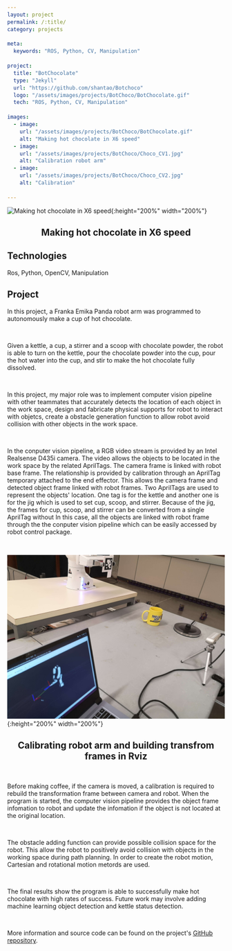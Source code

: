 ```yaml
---
layout: project
permalink: /:title/
category: projects

meta:
  keywords: "ROS, Python, CV, Manipulation"

project:
  title: "BotChocolate"
  type: "Jekyll"
  url: "https://github.com/shantao/Botchoco"
  logo: "/assets/images/projects/BotChoco/BotChocolate.gif"
  tech: "ROS, Python, CV, Manipulation"

images:
  - image:
    url: "/assets/images/projects/BotChoco/BotChocolate.gif"
    alt: "Making hot chocolate in X6 speed"
  - image:
    url: "/assets/images/projects/BotChoco/Choco_CV1.jpg"
    alt: "Calibration robot arm"
  - image:
    url: "/assets/images/projects/BotChoco/Choco_CV2.jpg"
    alt: "Calibration"

---
```


![Making hot chocolate in X6 speed](/assets/images/projects/BotChoco/BotChocolate.gif){:height="200%" width="200%"}
<center><h2>Making hot chocolate in X6 speed</h2></center>

## Technologies
Ros, Python, OpenCV, Manipulation

## Project
<p>In this project, a Franka Emika Panda robot arm was programmed to autonomously make a cup of hot chocolate.</p>
<br>

<p>Given a kettle, a cup, a stirrer and a scoop with chocolate powder, the robot is able to turn on the kettle, pour the chocolate powder into the cup, pour the hot water into the cup, and stir to make the hot chocolate fully dissolved.</p>
<br>
<p>In this project, my major role was to implement computer vision pipeline with other teammates that accurately detects the location of each object in the work space, design and fabricate physical supports for robot to interact with objetcs, create a obstacle generation function to allow robot avoid collision with other objects in the work space.</p>
<br>
<p>In the conputer vision pipeline, a RGB video stream is provided by an Intel Realsense D435i camera. The video allows the objects to be located in the work space by the related AprilTags. The camera frame is linked with robot base frame. The relationship is provided by calibration through an AprilTag temporary attached to the end effector. This allows the camera frame and detected object frame linked with robot frames. Two AprilTags are used to represent the objects' location. One tag is for the kettle and another one is for the jig which is used to set cup, scoop, and stirrer. Because of the jig, the frames for cup, scoop, and stirrer can be converted from a single AprilTag without  In this case, all the objects are linked with robot frame through the the conputer vision pipeline which can be easily accessed by robot control package.</p>
<br>

![Calibrating robot arm](/assets/images/projects/BotChoco/Choco_CV1.jpg){:height="200%" width="200%"}
<center><h2>Calibrating robot arm and building transfrom frames in Rviz</h2></center>

<br>
<p>Before making coffee, if the camera is moved, a calibration is required to rebuild the transformation frame between camera and robot. When the program is started, the computer vision pipeline provides the object frame infomation to robot and update the infomation if the object is not located at the original location. </p>
<br>

<p>The obstacle adding function can provide possible collision space for the robot. This allow the robot to positively avoid collision with objects in the working space during path planning. In order to create the robot motion, Cartesian and rotational motion metords are used. </p>
<br>
<p>The final results show the program is able to successfully make hot chocolate with high rates of success. Future work may involve adding machine learning object detection and kettle status detection.</p>
<br>
<p>More information and source code can be found on the project's <a href="https://github.com/ME495-EmbeddedSystems/hw3group-botchocolate" target="_blank"><u>GitHub repository</u></a>.<p>

<br><br>

